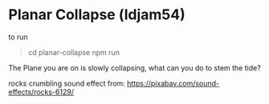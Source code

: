 # Planar Collapse (ldjam54)
to run
>cd planar-collapse
>npm run


The Plane you are on is slowly collapsing, what can you do to stem the tide?

rocks crumbling sound effect from: https://pixabay.com/sound-effects/rocks-6129/

